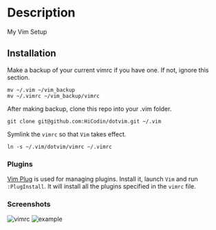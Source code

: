 # Description

My Vim Setup

## Installation

Make a backup of your current vimrc if you have one. If not, ignore this section.

```    
mv ~/.vim ~/vim_backup
mv ~/.vimrc ~/vim_backup/vimrc
```

After making backup, clone this repo into your .vim folder.

```
git clone git@github.com:HiCodin/dotvim.git ~/.vim
```

Symlink the `vimrc` so that `Vim` takes effect.

```
ln -s ~/.vim/dotvim/vimrc ~/.vimrc
```

### Plugins 

[Vim Plug](https://github.com/junegunn/vim-plug) is used for managing plugins.
Install it, launch `Vim` and run `:PlugInstall`. 
It will install all the plugins specified in the `vimrc` file.

### Screenshots

![vimrc](https://cloud.githubusercontent.com/assets/13816418/9427648/8fb59fe6-49ae-11e5-8ac0-181664c65d3d.png)
![example](https://cloud.githubusercontent.com/assets/13816418/9427647/8f72f902-49ae-11e5-8cc7-f9baca9c6275.png)
